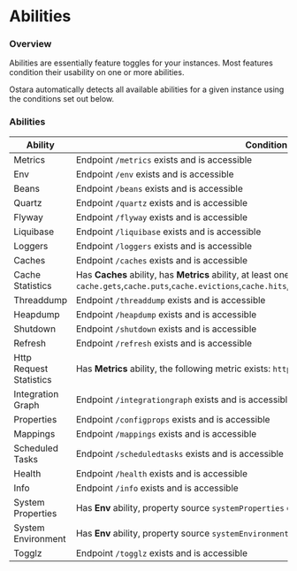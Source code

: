 # Abilities

### Overview

Abilities are essentially feature toggles for your instances. Most features condition their usability on one or more abilities.

Ostara automatically detects all available abilities for a given instance using the conditions set out below.&#x20;

### Abilities

| Ability                 | Condition                                                                                                                                                                                           |
| ----------------------- | --------------------------------------------------------------------------------------------------------------------------------------------------------------------------------------------------- |
| Metrics                 | Endpoint `/metrics` exists and is accessible                                                                                                                                                        |
| Env                     | Endpoint `/env` exists and is accessible                                                                                                                                                            |
| Beans                   | Endpoint `/beans` exists and is accessible                                                                                                                                                          |
| Quartz                  | Endpoint `/quartz` exists and is accessible                                                                                                                                                         |
| Flyway                  | Endpoint `/flyway` exists and is accessible                                                                                                                                                         |
| Liquibase               | Endpoint `/liquibase` exists and is accessible                                                                                                                                                      |
| Loggers                 | Endpoint `/loggers` exists and is accessible                                                                                                                                                        |
| Caches                  | Endpoint `/caches` exists and is accessible                                                                                                                                                         |
| Cache Statistics        | Has **Caches** ability, has **Metrics** ability, at least one of the following metrics exist: `cache.gets`,`cache.puts`,`cache.evictions`,`cache.hits`,`cache.misses`,`cache.removals`,`cache.size` |
| Threaddump              | Endpoint `/threaddump` exists and is accessible                                                                                                                                                     |
| Heapdump                | Endpoint `/heapdump` exists and is accessible                                                                                                                                                       |
| Shutdown                | Endpoint `/shutdown` exists and is accessible                                                                                                                                                       |
| Refresh                 | Endpoint `/refresh` exists and is accessible                                                                                                                                                        |
| Http Request Statistics | Has **Metrics** ability, the following metric exists: `http.server.requests`                                                                                                                        |
| Integration Graph       | Endpoint `/integrationgraph` exists and is accessible                                                                                                                                               |
| Properties              | Endpoint `/configprops` exists and is accessible                                                                                                                                                    |
| Mappings                | Endpoint `/mappings` exists and is accessible                                                                                                                                                       |
| Scheduled Tasks         | Endpoint `/scheduledtasks` exists and is accessible                                                                                                                                                 |
| Health                  | Endpoint `/health` exists and is accessible                                                                                                                                                         |
| Info                    | Endpoint `/info` exists and is accessible                                                                                                                                                           |
| System Properties       | Has **Env** ability, property source `systemProperties` exists                                                                                                                                      |
| System Environment      | Has **Env** ability, property source `systemEnvironment` exists                                                                                                                                     |
| Togglz                  | Endpoint `/togglz` exists and is accessible                                                                                                                                                         |
